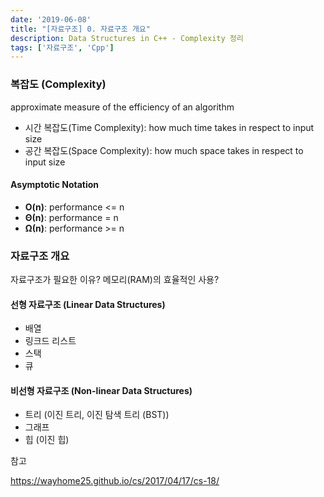 ```yaml
---
date: '2019-06-08'
title: "[자료구조] 0. 자료구조 개요"
description: Data Structures in C++ - Complexity 정리
tags: ['자료구조', 'Cpp']
---
```


### 복잡도 (Complexity)
approximate measure of the efficiency of an algorithm
- 시간 복잡도(Time Complexity): how much time takes in respect to input size
- 공간 복잡도(Space Complexity): how much space takes in respect to input size

#### Asymptotic Notation
- __O(n)__: performance <= n
- __Θ(n)__: performance = n
- __Ω(n)__: performance >= n

### 자료구조 개요
자료구조가 필요한 이유? 메모리(RAM)의 효율적인 사용?

#### 선형 자료구조 (Linear Data Structures)
- 배열
- 링크드 리스트
- 스택
- 큐

#### 비선형 자료구조 (Non-linear Data Structures)
- 트리 (이진 트리, 이진 탐색 트리 (BST))
- 그래프
- 힙 (이진 힙)

참고

https://wayhome25.github.io/cs/2017/04/17/cs-18/
